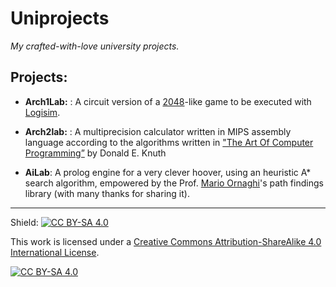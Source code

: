 # Uniprojects

*My crafted-with-love university projects.*



## Projects:

* **Arch1Lab:** : A circuit version of a [2048](https://play2048.co/ )-like game to be executed with [Logisim](http://www.cburch.com/logisim/).


* **Arch2lab:** : A multiprecision calculator written in MIPS assembly language according to the algorithms written in ["The Art Of Computer Programming”](https://cs.stanford.edu/~knuth/taocp.html) by Donald E. Knuth


* **AiLab**: A prolog engine for a very clever hoover, using an heuristic A* search algorithm, empowered by the Prof. [Mario Ornaghi](https://www.researchgate.net/profile/Mario_Ornaghi )'s path findings library (with many thanks for sharing it). 

---

Shield: [![CC BY-SA 4.0][cc-by-sa-shield]][cc-by-sa]

This work is licensed under a
[Creative Commons Attribution-ShareAlike 4.0 International License][cc-by-sa].

[![CC BY-SA 4.0][cc-by-sa-image]][cc-by-sa]

[cc-by-sa]: http://creativecommons.org/licenses/by-sa/4.0/
[cc-by-sa-image]: https://licensebuttons.net/l/by-sa/4.0/88x31.png
[cc-by-sa-shield]: https://img.shields.io/badge/License-CC%20BY--SA%204.0-lightgrey.svg